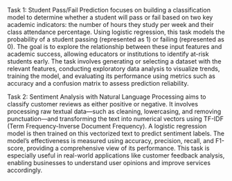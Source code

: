 Task 1: Student Pass/Fail Prediction focuses on building a classification model to determine whether a student will pass or fail based on two key academic indicators: the number of hours they study per week and their class attendance percentage. Using logistic regression, this task models the probability of a student passing (represented as 1) or failing (represented as 0). The goal is to explore the relationship between these input features and academic success, allowing educators or institutions to identify at-risk students early. The task involves generating or selecting a dataset with the relevant features, conducting exploratory data analysis to visualize trends, training the model, and evaluating its performance using metrics such as accuracy and a confusion matrix to assess prediction reliability.

Task 2: Sentiment Analysis with Natural Language Processing aims to classify customer reviews as either positive or negative. It involves processing raw textual data—such as cleaning, lowercasing, and removing punctuation—and transforming the text into numerical vectors using TF-IDF (Term Frequency-Inverse Document Frequency). A logistic regression model is then trained on this vectorized text to predict sentiment labels. The model’s effectiveness is measured using accuracy, precision, recall, and F1-score, providing a comprehensive view of its performance. This task is especially useful in real-world applications like customer feedback analysis, enabling businesses to understand user opinions and improve services accordingly.
